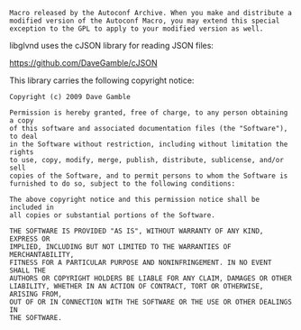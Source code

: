     Macro released by the Autoconf Archive. When you make and distribute a
    modified version of the Autoconf Macro, you may extend this special
    exception to the GPL to apply to your modified version as well.

libglvnd uses the cJSON library for reading JSON files:

https://github.com/DaveGamble/cJSON

This library carries the following copyright notice:

    Copyright (c) 2009 Dave Gamble

    Permission is hereby granted, free of charge, to any person obtaining a copy
    of this software and associated documentation files (the "Software"), to deal
    in the Software without restriction, including without limitation the rights
    to use, copy, modify, merge, publish, distribute, sublicense, and/or sell
    copies of the Software, and to permit persons to whom the Software is
    furnished to do so, subject to the following conditions:

    The above copyright notice and this permission notice shall be included in
    all copies or substantial portions of the Software.

    THE SOFTWARE IS PROVIDED "AS IS", WITHOUT WARRANTY OF ANY KIND, EXPRESS OR
    IMPLIED, INCLUDING BUT NOT LIMITED TO THE WARRANTIES OF MERCHANTABILITY,
    FITNESS FOR A PARTICULAR PURPOSE AND NONINFRINGEMENT. IN NO EVENT SHALL THE
    AUTHORS OR COPYRIGHT HOLDERS BE LIABLE FOR ANY CLAIM, DAMAGES OR OTHER
    LIABILITY, WHETHER IN AN ACTION OF CONTRACT, TORT OR OTHERWISE, ARISING FROM,
    OUT OF OR IN CONNECTION WITH THE SOFTWARE OR THE USE OR OTHER DEALINGS IN
    THE SOFTWARE.
